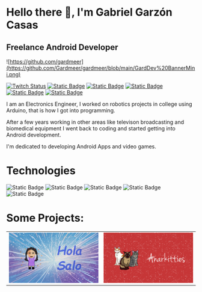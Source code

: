 # Hello there 👋, I'm Gabriel Garzón Casas 

## Freelance Android Developer

![https://github.com/gardmeer](https://github.com/Gardmeer/gardmeer/blob/main/GardDev%20BannerMini.png)

[![Twitch Status](https://img.shields.io/twitch/status/gardmeer)](https://www.twitch.tv/gardmeer)
[![Static Badge](https://img.shields.io/badge/-FFFFFF?style=social&logo=youtube&label=GarDev&color=%234F4F4F)](https://www.youtube.com/@Gardmeer)
[![Static Badge](https://img.shields.io/badge/-000000?style=social&logo=facebook&label=GardDev)](https://www.facebook.com/gardmeer)
[![Static Badge](https://img.shields.io/badge/-A00000?style=social&logo=x&label=%40Gardmeer)](https://twitter.com/gardmeer)
[![Static Badge](https://img.shields.io/badge/-000000?style=social&logo=instagram&label=%40Gardmeer)](https://www.instagram.com/gardmeer)
[![Static Badge](https://img.shields.io/badge/-000000?style=social&logo=tiktok&label=%40Gardmeer)](https://www.tiktok.com/@gardmeer)

I am an Electronics Engineer, I worked on robotics projects in college using Arduino, that is how I got into programming.

After a few years working in other areas like televison broadcasting and biomedical equipment I went back to coding and started getting into Android development.

I'm dedicated to developing Android Apps and video games.

# Technologies

![Static Badge](https://img.shields.io/badge/Kotlin-FFFFFF?style=for-the-badge&logo=kotlin&labelColor=000000&color=%237F52FF)
![Static Badge](https://img.shields.io/badge/Android-FFFFFF?style=for-the-badge&logo=android&labelColor=000000&color=%23389C45)
![Static Badge](https://img.shields.io/badge/C%23-FFFFFF?style=for-the-badge&logo=c%2B%2B&labelColor=000000&color=%23991AF0)
![Static Badge](https://img.shields.io/badge/Unity-FFFFFF?style=for-the-badge&logo=unity&labelColor=000000&color=%23FFFFFF)
![Static Badge](https://img.shields.io/badge/Godot-FFFFFF?style=for-the-badge&logo=godot-engine&labelColor=000000&color=%232A74B0)

# Some Projects:

<table style="width:100%">
<tr>
<td>
<a href="https://youtu.be/U4yfVVJkb-k?si=kaAtq5iwVqFQzxrH">
<img src="https://github.com/Gardmeer/gardmeer/blob/main/HolaSaloYT.png"width="288">
</a>
</td>
<td>
<a href="https://youtu.be/OJBgm_71WHM?si=gsgnwte-9FOXucxE">
<img src="https://github.com/Gardmeer/gardmeer/blob/main/AnarkittiesYT.png"width="288">
</a>
</td>
</tr>
<!--
**Gardmeer/gardmeer** is a ✨ _special_ ✨ repository because its `README.md` (this file) appears on your GitHub profile.

Here are some ideas to get you started:

- 🔭 I’m currently working on ...
- 🌱 I’m currently learning ...
- 👯 I’m looking to collaborate on ...
- 🤔 I’m looking for help with ...
- 💬 Ask me about ...
- 📫 How to reach me: ...
- 😄 Pronouns: ...
- ⚡ Fun fact: ...
-->
